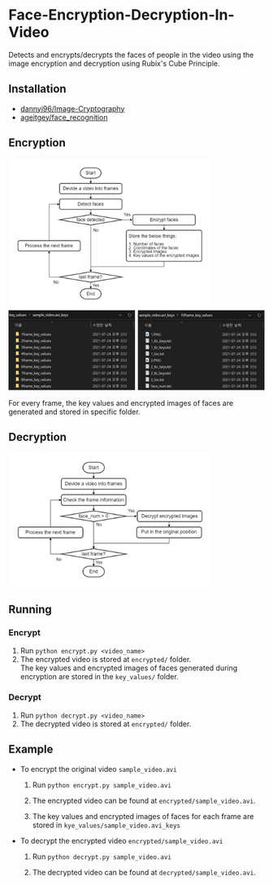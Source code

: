 # Face-Encryption-Decryption-In-Video
Detects and encrypts/decrypts the faces of people in the video using the image encryption and decryption using Rubix's Cube Principle.


## Installation
- [dannyi96/Image-Cryptography](https://github.com/dannyi96/Image-Cryptography)
- [ageitgey/face_recognition](https://github.com/ageitgey/face_recognition)

## Encryption 
<img src = "encrypt_flowchart.png" width = "400">
<img src = "after_encryption.png" width = "800">


For every frame, the key values and encrypted images of faces are generated and stored in specific folder.

## Decryption
<img src = "decrypt_flowchart.png" width = "400">

## Running
### Encrypt
  1. Run ``` python encrypt.py <video_name> ```
  2. The encrypted video is stored at ```encrypted/``` folder.       
     The key values and encrypted images of faces generated during encryption are stored in the ```key_values/``` folder.

### Decrypt
  1. Run ``` python decrypt.py <video_name> ```
  2. The decrypted video is stored at ```encrypted/``` folder.     

## Example
  - To encrypt the original video ``` sample_video.avi ```

    1. Run ``` python encrypt.py sample_video.avi ```
  
    2. The encrypted video can be found at ```encrypted/sample_video.avi```.
  
    3. The key values and encrypted images of faces for each frame are stored in ```kye_values/sample_video.avi_keys```

  - To decrypt the encrypted video ``` encrypted/sample_video.avi ```
    1. Run ``` python decrypt.py sample_video.avi ```
  
    2. The decrypted video can be found at ```decrypted/sample_video.avi```.
